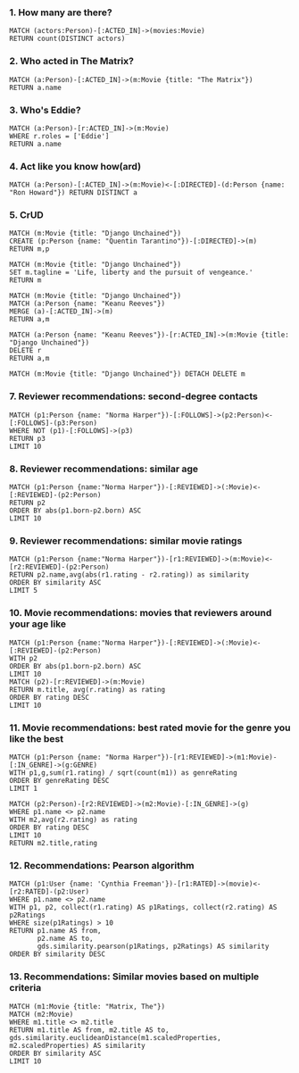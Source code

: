 ### 1. How many are there?

```
MATCH (actors:Person)-[:ACTED_IN]->(movies:Movie)
RETURN count(DISTINCT actors)
```

### 2. Who acted in The Matrix?

```
MATCH (a:Person)-[:ACTED_IN]->(m:Movie {title: "The Matrix"})
RETURN a.name
```

### 3. Who's Eddie?

```
MATCH (a:Person)-[r:ACTED_IN]->(m:Movie)
WHERE r.roles = ['Eddie']
RETURN a.name
```

### 4. Act like you know how(ard)

```
MATCH (a:Person)-[:ACTED_IN]->(m:Movie)<-[:DIRECTED]-(d:Person {name: "Ron Howard"}) RETURN DISTINCT a
```

### 5. CrUD

```
MATCH (m:Movie {title: "Django Unchained"})
CREATE (p:Person {name: "Quentin Tarantino"})-[:DIRECTED]->(m)
RETURN m,p
```

```
MATCH (m:Movie {title: "Django Unchained"})
SET m.tagline = 'Life, liberty and the pursuit of vengeance.'
RETURN m
```

```
MATCH (m:Movie {title: "Django Unchained"})
MATCH (a:Person {name: "Keanu Reeves"})
MERGE (a)-[:ACTED_IN]->(m)
RETURN a,m
```

```
MATCH (a:Person {name: "Keanu Reeves"})-[r:ACTED_IN]->(m:Movie {title: "Django Unchained"})
DELETE r
RETURN a,m
```

```
MATCH (m:Movie {title: "Django Unchained"}) DETACH DELETE m
```

### 7. Reviewer recommendations: second-degree contacts

```
MATCH (p1:Person {name: "Norma Harper"})-[:FOLLOWS]->(p2:Person)<-[:FOLLOWS]-(p3:Person)
WHERE NOT (p1)-[:FOLLOWS]->(p3)
RETURN p3
LIMIT 10
```

### 8. Reviewer recommendations: similar age

```
MATCH (p1:Person {name:"Norma Harper"})-[:REVIEWED]->(:Movie)<-[:REVIEWED]-(p2:Person)
RETURN p2
ORDER BY abs(p1.born-p2.born) ASC
LIMIT 10
```

### 9. Reviewer recommendations: similar movie ratings

```
MATCH (p1:Person {name:"Norma Harper"})-[r1:REVIEWED]->(m:Movie)<-[r2:REVIEWED]-(p2:Person)
RETURN p2.name,avg(abs(r1.rating - r2.rating)) as similarity
ORDER BY similarity ASC
LIMIT 5
```

### 10. Movie recommendations: movies that reviewers around your age like

```
MATCH (p1:Person {name:"Norma Harper"})-[:REVIEWED]->(:Movie)<-[:REVIEWED]-(p2:Person)
WITH p2
ORDER BY abs(p1.born-p2.born) ASC
LIMIT 10
MATCH (p2)-[r:REVIEWED]->(m:Movie)
RETURN m.title, avg(r.rating) as rating
ORDER BY rating DESC
LIMIT 10
```

### 11. Movie recommendations: best rated movie for the genre you like the best

```
MATCH (p1:Person {name: "Norma Harper"})-[r1:REVIEWED]->(m1:Movie)-[:IN_GENRE]->(g:GENRE)
WITH p1,g,sum(r1.rating) / sqrt(count(m1)) as genreRating
ORDER BY genreRating DESC
LIMIT 1

MATCH (p2:Person)-[r2:REVIEWED]->(m2:Movie)-[:IN_GENRE]->(g)
WHERE p1.name <> p2.name
WITH m2,avg(r2.rating) as rating
ORDER BY rating DESC
LIMIT 10
RETURN m2.title,rating
```

### 12. Recommendations: Pearson algorithm

```
MATCH (p1:User {name: 'Cynthia Freeman'})-[r1:RATED]->(movie)<-[r2:RATED]-(p2:User)
WHERE p1.name <> p2.name
WITH p1, p2, collect(r1.rating) AS p1Ratings, collect(r2.rating) AS p2Ratings
WHERE size(p1Ratings) > 10
RETURN p1.name AS from,
       p2.name AS to,
       gds.similarity.pearson(p1Ratings, p2Ratings) AS similarity
ORDER BY similarity DESC
```

### 13. Recommendations: Similar movies based on multiple criteria

```
MATCH (m1:Movie {title: "Matrix, The"})
MATCH (m2:Movie)
WHERE m1.title <> m2.title
RETURN m1.title AS from, m2.title AS to, gds.similarity.euclideanDistance(m1.scaledProperties, m2.scaledProperties) AS similarity
ORDER BY similarity ASC
LIMIT 10
```
